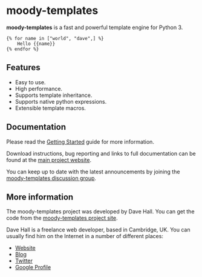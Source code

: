 moody-templates
===============

**moody-templates** is a fast and powerful template engine for Python 3.

    {% for name in ["world", "dave",] %}
        Hello {{name}}
    {% endfor %}


Features
--------

*   Easy to use.
*   High performance.
*   Supports template inheritance.
*   Supports native python expressions.
*   Extensible template macros.


Documentation
-------------

Please read the [Getting Started][] guide for more information.

[Getting Started]: http://wiki.github.com/etianen/moody-templates/getting-started
    "Getting started with moody-templates"
    
Download instructions, bug reporting and links to full documentation can be
found at the [main project website][].

[main project website]: http://github.com/etianen/moody-templates
    "moody-templates on GitHub"

You can keep up to date with the latest announcements by joining the
[moody-templates discussion group][].

[moody-templates discussion group]: http://groups.google.com/group/moody-templates
    "moody-templates Google Group"

    
More information
----------------

The moody-templates project was developed by Dave Hall. You can get the code
from the [moody-templates project site][].

[moody-templates project site]: http://github.com/etianen/moody-templates
    "moody-templates on GitHub"
    
Dave Hall is a freelance web developer, based in Cambridge, UK. You can usually
find him on the Internet in a number of different places:

*   [Website](http://www.etianen.com/ "Dave Hall's homepage")
*   [Blog](http://www.etianen.com/blog/developers/ "Dave Hall's blog")
*   [Twitter](http://twitter.com/etianen "Dave Hall on Twitter")
*   [Google Profile](http://www.google.com/profiles/david.etianen "Dave Hall's Google profile")